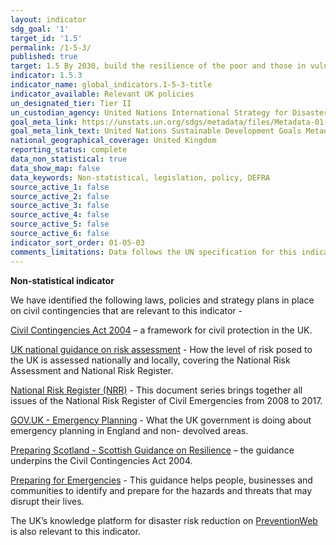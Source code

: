 ```yaml
---
layout: indicator
sdg_goal: '1'
target_id: '1.5'
permalink: /1-5-3/
published: true
target: 1.5 By 2030, build the resilience of the poor and those in vulnerable situations and reduce their exposure and vulnerability to climate-related extreme events and other economic, social and environmental shocks and disasters
indicator: 1.5.3
indicator_name: global_indicators.1-5-3-title
indicator_available: Relevant UK policies
un_designated_tier: Tier II
un_custodian_agency: United Nations International Strategy for Disaster Reduction (UNISDR)
goal_meta_link: https://unstats.un.org/sdgs/metadata/files/Metadata-01-05-03.pdf
goal_meta_link_text: United Nations Sustainable Development Goals Metadata (PDF 217 KB)
national_geographical_coverage: United Kingdom
reporting_status: complete
data_non_statistical: true
data_show_map: false
data_keywords: Non-statistical, legislation, policy, DEFRA
source_active_1: false
source_active_2: false
source_active_3: false
source_active_4: false
source_active_5: false
source_active_6: false
indicator_sort_order: 01-05-03
comments_limitations: Data follows the UN specification for this indicator. This indicator has been identified in collaboration with topic experts.
---
```

**Non-statistical indicator**

We have identified the following laws, policies and strategy plans in place on civil contingencies that are relevant to this indicator -

[Civil Contingencies Act 2004](http://www.legislation.gov.uk/ukpga/2004/36/introduction) – a framework for civil protection in the UK. 

[UK national guidance on risk assessment](https://www.gov.uk/guidance/risk-assessment-how-the-risk-of-emergencies-in-the-uk-is-assessed) - How the level of risk posed to the UK is assessed nationally and locally, covering the National Risk Assessment and National Risk Register.

[National Risk Register (NRR)](https://www.gov.uk/government/collections/national-risk-register-of-civil-emergencies) - This document series brings together all issues of the National Risk Register of Civil Emergencies from 2008 to 2017.

[GOV.UK - Emergency Planning](https://www.gov.uk/government/emergency-preparation-reponse-and-recovery) - What the UK government is doing about emergency planning in England and non- devolved areas.  

[Preparing Scotland - Scottish Guidance on Resilience](https://www.gov.scot/binaries/content/documents/govscot/publications/advice-and-guidance/2012/03/preparing-scotland-scottish-guidance-resilience/documents/00389881-pdf/00389881-pdf/govscot%3Adocument/00389881.pdf) – the guidance underpins the Civil Contingencies Act 2004.

[Preparing for Emergencies](https://www.gov.uk/government/publications/preparing-for-emergencies/preparing-for-emergencies) - This guidance helps people, businesses and communities to identify and prepare for the hazards and threats that may disrupt their lives.

The UK’s knowledge platform for disaster risk reduction on [PreventionWeb]( https://www.preventionweb.net/english/countries/europe/gbr/) is also relevant to this indicator.<br><br>
